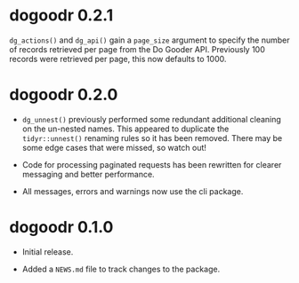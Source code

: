 # dogoodr 0.2.1

`dg_actions()` and `dg_api()` gain a `page_size` argument to specify the number of records retrieved per page from the Do Gooder API. Previously 100 records were retrieved per page, this now defaults to 1000.

# dogoodr 0.2.0

* `dg_unnest()` previously performed some redundant additional cleaning on the un-nested names. This appeared to duplicate the `tidyr::unnest()` renaming rules so it has been removed. There may be some edge cases that were missed, so watch out!

* Code for processing paginated requests has been rewritten for clearer messaging and better performance.

* All messages, errors and warnings now use the cli package.

# dogoodr 0.1.0

* Initial release.

* Added a `NEWS.md` file to track changes to the package.
